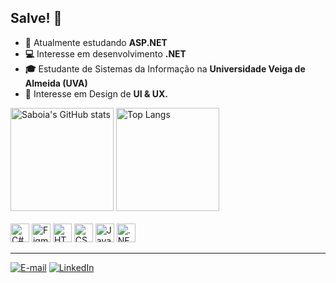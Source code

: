 ## Salve! 🤙
- **🔭** Atualmente estudando **ASP.NET**
- **💻** Interesse em desenvolvimento **.NET**
- **🎓** Estudante de Sistemas da Informação na **Universidade Veiga de Almeida (UVA)**
- **🎨** Interesse em Design de **UI & UX.**

<div>
  <img src="https://github-readme-stats.vercel.app/api?username=lucassaboia&show_icons=true&theme=highcontrast" alt="Saboia's GitHub stats" height="165">
  <img src="https://github-readme-stats.vercel.app/api/top-langs/?username=lucassaboia&layout=compact&theme=highcontrast&langs_count=6" alt="Top Langs" height="165">
</div>
<br>

<div>
  <img src="https://cdn.jsdelivr.net/gh/devicons/devicon/icons/csharp/csharp-original.svg" width="30" alt="C#" style="fill: #6e6e6e;">
  <img src="https://cdn.jsdelivr.net/gh/devicons/devicon/icons/figma/figma-original.svg" width="30" alt="Figma" style="fill: #6e6e6e;">
  <img src="https://cdn.jsdelivr.net/gh/devicons/devicon/icons/html5/html5-original.svg" width="30" alt="HTML" style="fill: #6e6e6e;">
  <img src="https://cdn.jsdelivr.net/gh/devicons/devicon/icons/css3/css3-original.svg" width="30" alt="CSS" style="fill: #6e6e6e;">
  <img src="https://cdn.jsdelivr.net/gh/devicons/devicon/icons/javascript/javascript-original.svg" width="30" alt="JavaScript" style="fill: #6e6e6e;">
  <img src="https://cdn.jsdelivr.net/gh/devicons/devicon/icons/dot-net/dot-net-original.svg" width="30" alt=".NET" style="fill: #6e6e6e;">
</div>

---

[![E-mail](https://img.shields.io/badge/Gmail-D14836?style=for-the-badge&logo=gmail&logoColor=white)](mailto:contatolsgoes@hotmail.com)
[![LinkedIn](https://img.shields.io/badge/LinkedIn-0077B5?style=for-the-badge&logo=linkedin&logoColor=white)](https://www.linkedin.com/in/lucas-goes-65ba31282/)



